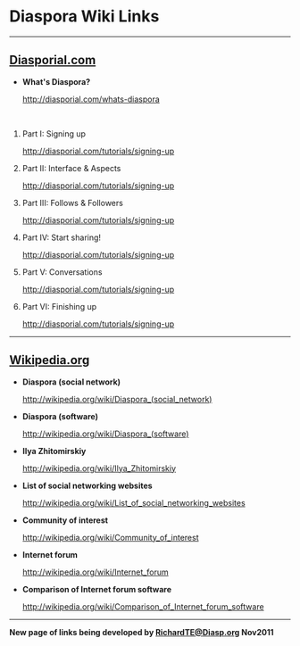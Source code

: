 # Diaspora Wiki Links 

---

## [Diasporial.com](http://Diasporial.com)

- **What's Diaspora?**

    http://diasporial.com/whats-diaspora

&nbsp;

1. Part I: Signing up

    http://diasporial.com/tutorials/signing-up

2. Part II: Interface & Aspects

    http://diasporial.com/tutorials/signing-up

3. Part III: Follows & Followers

    http://diasporial.com/tutorials/signing-up

4. Part IV: Start sharing!

    http://diasporial.com/tutorials/signing-up

5. Part V: Conversations

    http://diasporial.com/tutorials/signing-up

6. Part VI: Finishing up

    http://diasporial.com/tutorials/signing-up

---

## [Wikipedia.org](http://wikipedia.org)

- **Diaspora (social network)**

    http://wikipedia.org/wiki/Diaspora_(social_network)

- **Diaspora (software)**

    http://wikipedia.org/wiki/Diaspora_(software)

- **Ilya Zhitomirskiy**

    http://wikipedia.org/wiki/Ilya_Zhitomirskiy

- **List of social networking websites**

    http://wikipedia.org/wiki/List_of_social_networking_websites

- **Community of interest**

    http://wikipedia.org/wiki/Community_of_interest

- **Internet forum**

    http://wikipedia.org/wiki/Internet_forum

- **Comparison of Internet forum software**

    http://wikipedia.org/wiki/Comparison_of_Internet_forum_software

---

**New page of links being developed by RichardTE@Diasp.org Nov2011**







